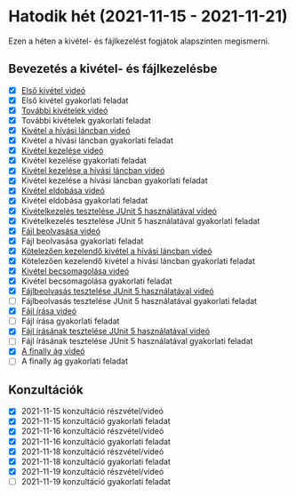 # Hatodik hét (2021-11-15 - 2021-11-21)

Ezen a héten a kivétel- és fájlkezelést fogjátok alapszinten megismerni.

## Bevezetés a kivétel- és fájlkezelésbe

* [x] [Első kivétel videó](https://e-learning.training360.com/courses/take/java-se-alapok-java-nyelvi-elemek/lessons/28177669-elso-kivetel)
* [x] Első kivétel gyakorlati feladat
* [x] [További kivételek videó](https://e-learning.training360.com/courses/take/java-se-alapok-java-nyelvi-elemek/lessons/28177698-tovabbi-kivetelek)
* [x] További kivételek gyakorlati feladat
* [x] [Kivétel a hívási láncban videó](https://e-learning.training360.com/courses/take/java-se-alapok-java-nyelvi-elemek/lessons/28177718-kivetel-a-hivasi-lancban)
* [x] Kivétel a hívási láncban gyakorlati feladat
* [x] [Kivétel kezelése videó](https://e-learning.training360.com/courses/take/java-se-alapok-java-nyelvi-elemek/lessons/28177738-kivetel-kezelese)
* [x] Kivétel kezelése gyakorlati feladat
* [x] [Kivétel kezelése a hívási láncban videó](https://e-learning.training360.com/courses/take/java-se-alapok-java-nyelvi-elemek/lessons/28177746-kivetel-kezelese-a-hivasi-lancban)
* [x] Kivétel kezelése a hívási láncban gyakorlati feladat
* [x] [Kivétel eldobása videó](https://e-learning.training360.com/courses/take/java-se-alapok-java-nyelvi-elemek/lessons/28177790-kivetel-eldobasa)
* [x] Kivétel eldobása gyakorlati feladat
* [x] [Kivételkezelés tesztelése JUnit 5 használatával videó](https://e-learning.training360.com/courses/take/java-se-alapok-java-nyelvi-elemek/lessons/28177887-kivetelkezeles-tesztelese-junit-5-hasznalataval)
* [x] Kivételkezelés tesztelése JUnit 5 használatával gyakorlati feladat
* [x] [Fájl beolvasása videó](https://e-learning.training360.com/courses/take/java-se-alapok-java-nyelvi-elemek/lessons/28177973-fajl-beolvasasa)
* [x] Fájl beolvasása gyakorlati feladat
* [x] [Kötelezően kezelendő kivétel a hívási láncban videó](https://e-learning.training360.com/courses/take/java-se-alapok-java-nyelvi-elemek/lessons/28177984-kotelezoen-kezelendo-kivetel-a-hivasi-lancban)
* [x] Kötelezően kezelendő kivétel a hívási láncban gyakorlati feladat
* [x] [Kivétel becsomagolása videó](https://e-learning.training360.com/courses/take/java-se-alapok-java-nyelvi-elemek/lessons/28178010-kivetel-becsomagolasa)
* [x] Kivétel becsomagolása gyakorlati feladat
* [x] [Fájlbeolvasás tesztelése JUnit 5 használatával videó](https://e-learning.training360.com/courses/take/java-se-alapok-java-nyelvi-elemek/lessons/28178029-fajlbeolvasas-tesztelese-junit-5-hasznalataval)
* [ ] Fájlbeolvasás tesztelése JUnit 5 használatával gyakorlati feladat
* [x] [Fájl írása videó](https://e-learning.training360.com/courses/take/java-se-alapok-java-nyelvi-elemek/lessons/28178041-fajl-irasa)
* [ ] Fájl írása gyakorlati feladat
* [x] [Fájl írásának tesztelése JUnit 5 használatával videó](https://e-learning.training360.com/courses/take/java-se-alapok-java-nyelvi-elemek/lessons/28178063-fajl-irasanak-tesztelese-junit-5-hasznalataval)
* [ ] Fájl írásának tesztelése JUnit 5 használatával gyakorlati feladat
* [x] [A finally ág videó](https://e-learning.training360.com/courses/take/java-se-alapok-java-nyelvi-elemek/lessons/28178086-a-finally-ag)
* [ ] A finally ág gyakorlati feladat

## Konzultációk

* [x] 2021-11-15 konzultáció részvétel/videó
* [x] 2021-11-15 konzultáció gyakorlati feladat
* [x] 2021-11-16 konzultáció részvétel/videó
* [x] 2021-11-16 konzultáció gyakorlati feladat
* [x] 2021-11-18 konzultáció részvétel/videó
* [x] 2021-11-18 konzultáció gyakorlati feladat
* [x] 2021-11-19 konzultáció részvétel/videó
* [ ] 2021-11-19 konzultáció gyakorlati feladat